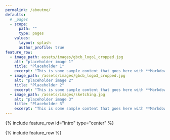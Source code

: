 ```yaml
---
permalink: /aboutme/
defaults:
  # _pages
  - scope:
      path: ""
      type: pages
    values:
      layout: splash
      author_profile: true
feature_row:
  - image_path: assets/images/gbcb_logo1_cropped.jpg
    alt: "placeholder image 1"
    title: "Placeholder 1"
    excerpt: "This is some sample content that goes here with **Markdown** formatting."
  - image_path: /assets/images/gbcb_logo3_cropped.jpg
    alt: "placeholder image 2"
    title: "Placeholder 2"
    excerpt: "This is some sample content that goes here with **Markdown** formatting."
  - image_path: /assets/images/sketching.jpg
    alt: "placeholder image 3"
    title: "Placeholder 3"
    excerpt: "This is some sample content that goes here with **Markdown** formatting."
---
```


{% include feature_row id="intro" type="center" %}

{% include feature_row %}
